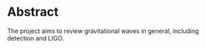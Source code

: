 
# Abstract 

The project aims to review gravitational waves in general, including detection and LIGO.